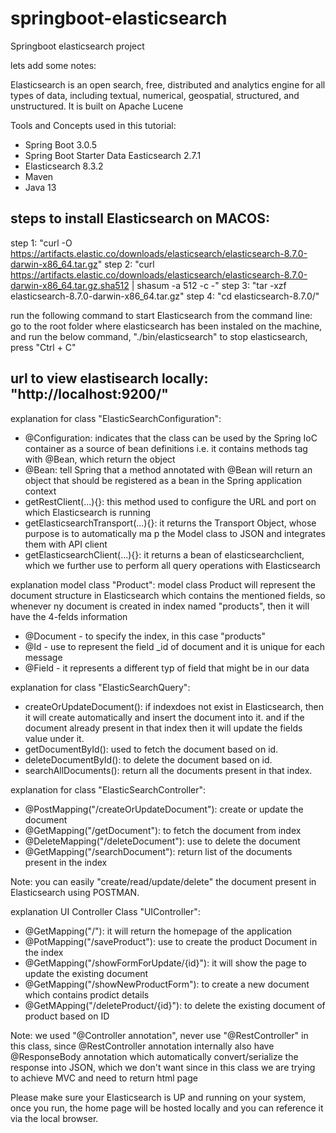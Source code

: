 # springboot-elasticsearch
Springboot elasticsearch project

lets add some notes:

Elasticsearch is an open search, free, distributed and analytics engine for all types of data, including textual, numerical, geospatial,
structured, and unstructured.
It is built on Apache Lucene

Tools and Concepts used in this tutorial:
- Spring Boot 3.0.5
- Spring Boot Starter Data Easticsearch 2.7.1
- Elasticsearch 8.3.2
- Maven
- Java 13

steps to install Elasticsearch on MACOS:
-----
step 1: "curl -O https://artifacts.elastic.co/downloads/elasticsearch/elasticsearch-8.7.0-darwin-x86_64.tar.gz"
step 2: "curl https://artifacts.elastic.co/downloads/elasticsearch/elasticsearch-8.7.0-darwin-x86_64.tar.gz.sha512 | shasum -a 512 -c -" 
step 3: "tar -xzf elasticsearch-8.7.0-darwin-x86_64.tar.gz"
step 4: "cd elasticsearch-8.7.0/"

run the following command to start Elasticsearch from the command line:
go to the root folder where elasticsearch has been instaled on the machine, and run the below command,
"./bin/elasticsearch"
to stop elasticsearch, press "Ctrl + C"

url to view elastisearch locally:
"http://localhost:9200/"
-----
explanation for class "ElasticSearchConfiguration":
- @Configuration: indicates that the class can be used by the Spring IoC container as a source of bean definitions i.e. it contains methods
  tag with @Bean, which return the object
- @Bean: tell Spring that a method annotated with @Bean will return an object that should be registered as a bean in the Spring application context
- getRestClient(...){}: this method used to configure the URL and port on which Elasticsearch is running
- getElasticsearchTransport(...){}: it returns the Transport Object, whose purpose is to automatically ma p the Model class to JSON and integrates them with API client
- getElasticsearchClient(...){}: it returns a bean of elasticsearchclient, which we further use to perform all query operations with Elasticsearch

explanation model class "Product":
model class Product will represent the document structure in Elasticsearch which contains the mentioned fields,
so whenever ny document is created in index named "products", then it will have the 4-felds information
- @Document - to specify the index, in this case "products"
- @Id - use to represent the field _id of document and it is unique for each message
- @Field - it represents a different typ of field that might be in our data 

explanation for class "ElasticSearchQuery":
- createOrUpdateDocument(): if indexdoes not exist in Elasticsearch, then it will create automatically and insert the document into it.
and if the document already present in that index then it will update the fields value under it.
- getDocumentById(): used to fetch the document based on id.
- deleteDocumentById(): to delete the document based on id.
- searchAllDocuments(): return all the documents present in that index. 

explanation for class "ElasticSearchController":
- @PostMapping("/createOrUpdateDocument"): create or update the document
- @GetMapping("/getDocument"): to fetch the document from index
- @DeleteMapping("/deleteDocument"): use to delete the document
- @GetMapping("/searchDocument"): return list of the documents present in the index

Note: you can easily "create/read/update/delete" the document present in Elasticsearch using POSTMAN.

explanation UI Controller Class "UIController":
- @GetMapping("/"): it will return the homepage of the application
- @PotMapping("/saveProduct"): use to create the product Document in the index
- @GetMapping("/showFormForUpdate/{id}"): it will show the page to update the existing document
- @GetMapping("/showNewProductForm"): to create a new document which contains prodict details
- @GetMApping("/deleteProduct/{id}"): to delete the existing document of product based on ID

Note: we used "@Controller annotation", never use "@RestController" in this class,
since @RestController annotation internally also have @ResponseBody annotation which automatically convert/serialize the response into JSON,
which we don't want since in this class we are trying to achieve MVC and need to return html page 

Please make sure your Elasticsearch is UP and running on your system, 
once you run, the home page will be hosted locally and you can reference it via the local browser.